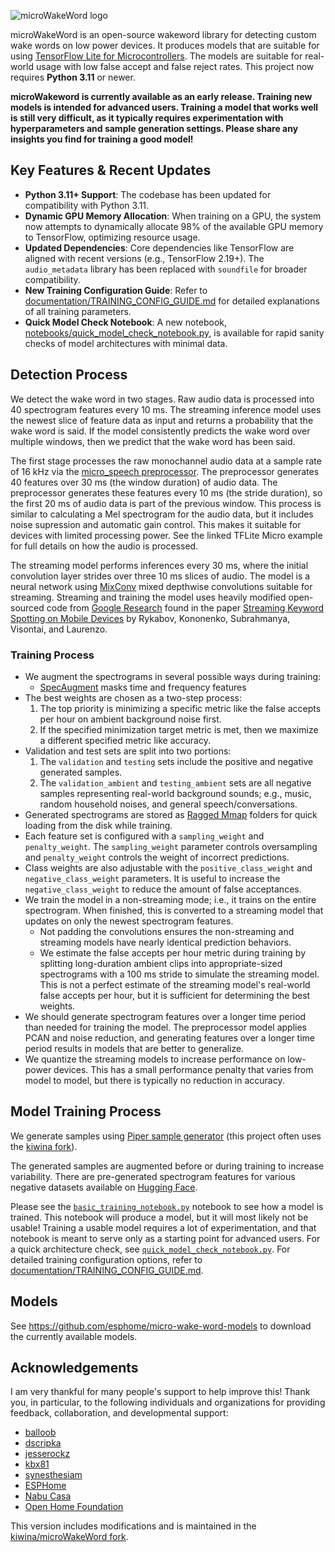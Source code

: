 ![microWakeWord logo](etc/logo.png)

microWakeWord is an open-source wakeword library for detecting custom wake words on low power devices. It produces models that are suitable for using [TensorFlow Lite for Microcontrollers](https://www.tensorflow.org/lite/microcontrollers). The models are suitable for real-world usage with low false accept and false reject rates. This project now requires **Python 3.11** or newer.

**microWakeword is currently available as an early release. Training new models is intended for advanced users. Training a model that works well is still very difficult, as it typically requires experimentation with hyperparameters and sample generation settings. Please share any insights you find for training a good model!**

## Key Features & Recent Updates

- **Python 3.11+ Support**: The codebase has been updated for compatibility with Python 3.11.
- **Dynamic GPU Memory Allocation**: When training on a GPU, the system now attempts to dynamically allocate 98% of the available GPU memory to TensorFlow, optimizing resource usage.
- **Updated Dependencies**: Core dependencies like TensorFlow are aligned with recent versions (e.g., TensorFlow 2.19+). The `audio_metadata` library has been replaced with `soundfile` for broader compatibility.
- **New Training Configuration Guide**: Refer to [documentation/TRAINING_CONFIG_GUIDE.md](documentation/TRAINING_CONFIG_GUIDE.md) for detailed explanations of all training parameters.
- **Quick Model Check Notebook**: A new notebook, [notebooks/quick_model_check_notebook.py](notebooks/quick_model_check_notebook.py), is available for rapid sanity checks of model architectures with minimal data.

## Detection Process

We detect the wake word in two stages. Raw audio data is processed into 40 spectrogram features every 10 ms. The streaming inference model uses the newest slice of feature data as input and returns a probability that the wake word is said. If the model consistently predicts the wake word over multiple windows, then we predict that the wake word has been said.

The first stage processes the raw monochannel audio data at a sample rate of 16 kHz via the [micro_speech preprocessor](https://github.com/tensorflow/tflite-micro/tree/main/tensorflow/lite/micro/examples/micro_speech). The preprocessor generates 40 features over 30 ms (the window duration) of audio data. The preprocessor generates these features every 10 ms (the stride duration), so the first 20 ms of audio data is part of the previous window. This process is similar to calculating a Mel spectrogram for the audio data, but it includes noise supression and automatic gain control. This makes it suitable for devices with limited processing power. See the linked TFLite Micro example for full details on how the audio is processed.

The streaming model performs inferences every 30 ms, where the initial convolution layer strides over three 10 ms slices of audio. The model is a neural network using [MixConv](https://arxiv.org/abs/1907.09595) mixed depthwise convolutions suitable for streaming. Streaming and training the model uses heavily modified open-sourced code from [Google Research](https://github.com/google-research/google-research/tree/master/kws_streaming) found in the paper [Streaming Keyword Spotting on Mobile Devices](https://arxiv.org/pdf/2005.06720.pdf) by Rykabov, Kononenko, Subrahmanya, Visontai, and Laurenzo.

### Training Process

- We augment the spectrograms in several possible ways during training:
  - [SpecAugment](https://arxiv.org/pdf/1904.08779.pdf) masks time and frequency features
- The best weights are chosen as a two-step process:
  1. The top priority is minimizing a specific metric like the false accepts per hour on ambient background noise first.
  2. If the specified minimization target metric is met, then we maximize a different specified metric like accuracy.
- Validation and test sets are split into two portions:
  1. The `validation` and `testing` sets include the positive and negative generated samples.
  2. The `validation_ambient` and `testing_ambient` sets are all negative samples representing real-world background sounds; e.g., music, random household noises, and general speech/conversations.
- Generated spectrograms are stored as [Ragged Mmap](https://github.com/hristo-vrigazov/mmap.ninja/tree/master) folders for quick loading from the disk while training.
- Each feature set is configured with a `sampling_weight` and `penalty_weight`. The `sampling_weight` parameter controls oversampling and `penalty_weight` controls the weight of incorrect predictions.
- Class weights are also adjustable with the `positive_class_weight` and `negative_class_weight` parameters. It is useful to increase the `negative_class_weight` to reduce the amount of false acceptances.
- We train the model in a non-streaming mode; i.e., it trains on the entire spectrogram. When finished, this is converted to a streaming model that updates on only the newest spectrogram features.
  - Not padding the convolutions ensures the non-streaming and streaming models have nearly identical prediction behaviors.
  - We estimate the false accepts per hour metric during training by splitting long-duration ambient clips into appropriate-sized spectrograms with a 100 ms stride to simulate the streaming model. This is not a perfect estimate of the streaming model's real-world false accepts per hour, but it is sufficient for determining the best weights.
- We should generate spectrogram features over a longer time period than needed for training the model. The preprocessor model applies PCAN and noise reduction, and generating features over a longer time period results in models that are better to generalize.
- We quantize the streaming models to increase performance on low-power devices. This has a small performance penalty that varies from model to model, but there is typically no reduction in accuracy.

## Model Training Process

We generate samples using [Piper sample generator](https://github.com/rhasspy/piper-sample-generator) (this project often uses the [kiwina fork](https://github.com/kiwina/piper-sample-generator)).

The generated samples are augmented before or during training to increase variability. There are pre-generated spectrogram features for various negative datasets available on [Hugging Face](https://huggingface.co/datasets/kahrendt/microwakeword).

Please see the [`basic_training_notebook.py`](notebooks/basic_training_notebook.py) notebook to see how a model is trained. This notebook will produce a model, but it will most likely not be usable! Training a usable model requires a lot of experimentation, and that notebook is meant to serve only as a starting point for advanced users. For a quick architecture check, see [`quick_model_check_notebook.py`](notebooks/quick_model_check_notebook.py).
For detailed training configuration options, refer to [documentation/TRAINING_CONFIG_GUIDE.md](documentation/TRAINING_CONFIG_GUIDE.md).

## Models

See https://github.com/esphome/micro-wake-word-models to download the currently available models.

## Acknowledgements

I am very thankful for many people's support to help improve this! Thank you, in particular, to the following individuals and organizations for providing feedback, collaboration, and developmental support:

- [balloob](https://github.com/balloob)
- [dscripka](https://github.com/dscripka)
- [jesserockz](https://github.com/jesserockz)
- [kbx81](https://github.com/kbx81)
- [synesthesiam](https://github.com/synesthesiam)
- [ESPHome](https://github.com/esphome)
- [Nabu Casa](https://github.com/NabuCasa)
- [Open Home Foundation](https://www.openhomefoundation.org/)

This version includes modifications and is maintained in the [kiwina/microWakeWord fork](https://github.com/kiwina/microWakeWord).
